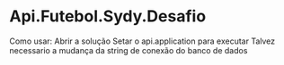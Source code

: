 # Api.Futebol.Sydy.Desafio
Como usar:
Abrir a solução
Setar o api.application para executar
Talvez necessario a mudança da string de conexão do banco de dados
